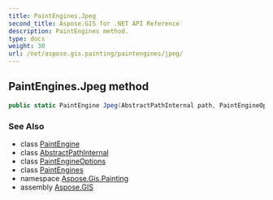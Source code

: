 ```yaml
---
title: PaintEngines.Jpeg
second_title: Aspose.GIS for .NET API Reference
description: PaintEngines method. 
type: docs
weight: 30
url: /net/aspose.gis.painting/paintengines/jpeg/
---
```

## PaintEngines.Jpeg method

```csharp
public static PaintEngine Jpeg(AbstractPathInternal path, PaintEngineOptions options)
```

### See Also

* class [PaintEngine](../../paintengine/)
* class [AbstractPathInternal](../../../aspose.gis.common/abstractpathinternal/)
* class [PaintEngineOptions](../../paintengineoptions/)
* class [PaintEngines](../)
* namespace [Aspose.Gis.Painting](../../paintengines/)
* assembly [Aspose.GIS](../../../)


